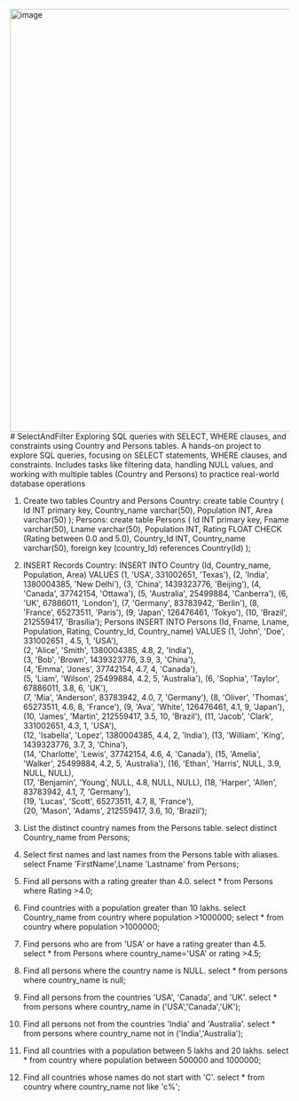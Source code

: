 <img width="761" alt="image" src="https://github.com/user-attachments/assets/31eecc8a-7b89-4bc4-a350-756de78adc1b" /># SelectAndFilter
Exploring SQL queries with SELECT, WHERE clauses, and constraints using Country and Persons tables.
A hands-on project to explore SQL queries, focusing on SELECT statements, WHERE clauses, and constraints. Includes tasks like filtering data, handling NULL values, and working with multiple tables (Country and Persons) to practice real-world database operations
1. Create two tables
   Country and Persons
   Country:
     create table Country 
      (
	      Id INT primary key,
        Country_name varchar(50),
        Population INT,
        Area varchar(50)
      );
   Persons:
      create table Persons 
      (
	      Id INT primary key,
        Fname varchar(50),
        Lname  varchar(50),
        Population INT,
        Rating  FLOAT CHECK (Rating between 0.0 and 5.0),
        Country_Id INT,
        Country_name varchar(50),
        foreign key (country_Id) references Country(Id)
      );	
3. INSERT Records
    Country:
    INSERT INTO Country (Id, Country_name, Population, Area) VALUES
      (1, 'USA', 331002651, 'Texas'),
			(2, 'India', 1380004385, 'New Delhi'),
			(3, 'China', 1439323776, 'Beijing'),
			(4, 'Canada', 37742154, 'Ottawa'),
			(5, 'Australia', 25499884, 'Canberra'),
			(6, 'UK', 67886011, 'London'),
			(7, 'Germany', 83783942, 'Berlin'),
			(8, 'France', 65273511, 'Paris'),
			(9, 'Japan', 126476461, 'Tokyo'),
			(10, 'Brazil', 212559417, 'Brasília');
   Persons
    INSERT INTO Persons (Id, Fname, Lname, Population, Rating, Country_Id, Country_name) VALUES
			(1, 'John', 'Doe', 331002651 , 4.5, 1, 'USA'),       
			(2, 'Alice', 'Smith', 1380004385, 4.8, 2, 'India'),    
			(3, 'Bob', 'Brown', 1439323776, 3.9, 3, 'China'),      
			(4, 'Emma', 'Jones', 37742154, 4.7, 4, 'Canada'),    
			(5, 'Liam', 'Wilson', 25499884, 4.2, 5, 'Australia'),
			(6, 'Sophia', 'Taylor', 67886011, 3.8, 6, 'UK'),     
			(7, 'Mia', 'Anderson', 83783942, 4.0, 7, 'Germany'), 
			(8, 'Oliver', 'Thomas', 65273511, 4.6, 8, 'France'), 
			(9, 'Ava', 'White', 126476461, 4.1, 9, 'Japan'),     
			(10, 'James', 'Martin', 212559417, 3.5, 10, 'Brazil'), 
			(11, 'Jacob', 'Clark', 331002651, 4.3, 1, 'USA'),     
			(12, 'Isabella', 'Lopez', 1380004385, 4.4, 2, 'India'), 
			(13, 'William', 'King', 1439323776, 3.7, 3, 'China'),  
			(14, 'Charlotte', 'Lewis', 37742154, 4.6, 4, 'Canada'), 
			(15, 'Amelia', 'Walker', 25499884, 4.2, 5, 'Australia'), 
			(16, 'Ethan', 'Harris', NULL, 3.9, NULL, NULL),  
			(17, 'Benjamin', 'Young', NULL, 4.8, NULL, NULL),
			(18, 'Harper', 'Allen', 83783942, 4.1, 7, 'Germany'),  
			(19, 'Lucas', 'Scott', 65273511, 4.7, 8, 'France'),    
			(20, 'Mason', 'Adams', 212559417, 3.6, 10, 'Brazil');   


4. List the distinct country names from the Persons table.
    select distinct Country_name  from Persons;
   
5. Select first names and last names from the Persons table with aliases.
    select Fname  'FirstName',Lname 'Lastname'  from Persons;

6. Find all persons with a rating greater than 4.0.
    select * from Persons where Rating >4.0;

7. Find countries with a population greater than 10 lakhs.
    select Country_name from country where population >1000000;
    select * from country where population >1000000;
   
8. Find persons who are from 'USA' or have a rating greater than 4.5.
     select *  from Persons where country_name='USA' or rating >4.5;
   
9. Find all persons where the country name is NULL.
    select * from persons where country_name is null;
     
11. Find all persons from the countries 'USA', 'Canada', and 'UK'.
     select * from persons where country_name in ('USA','Canada','UK');
    
13. Find all persons not from the countries 'India' and 'Australia'.
      select * from persons where country_name not in ('India','Australia');
    
15. Find all countries with a population between 5 lakhs and 20 lakhs.
      select * from country where population between 500000 and 1000000;
    
17. Find all countries whose names do not start with 'C'.
     select * from country where country_name not like 'c%';

   
